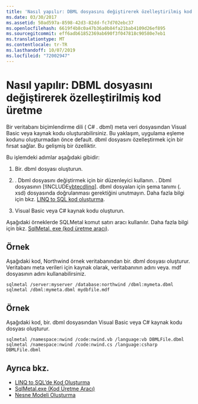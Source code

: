 ```yaml
---
title: 'Nasıl yapılır: DBML dosyasını değiştirerek özelleştirilmiş kod üretme'
ms.date: 03/30/2017
ms.assetid: 50ad597a-8598-42d3-82dd-fc7d702ebc37
ms.openlocfilehash: 6619f4b8c0a47b36a0b84fa21bab4109d26ef895
ms.sourcegitcommit: eff6adb61852369ab690f3f047818c90580e7eb1
ms.translationtype: MT
ms.contentlocale: tr-TR
ms.lasthandoff: 10/07/2019
ms.locfileid: "72002947"
---
```

# <a name="how-to-generate-customized-code-by-modifying-a-dbml-file"></a>Nasıl yapılır: DBML dosyasını değiştirerek özelleştirilmiş kod üretme
Bir veritabanı biçimlendirme dili ( C# . dbml) meta veri dosyasından Visual Basic veya kaynak kodu oluşturabilirsiniz. Bu yaklaşım, uygulama eşleme kodunu oluşturmadan önce default. dbml dosyasını özelleştirmek için bir fırsat sağlar. Bu gelişmiş bir özelliktir.  
  
 Bu işlemdeki adımlar aşağıdaki gibidir:  
  
1. Bir. dbml dosyası oluşturun.  
  
2. . Dbml dosyasını değiştirmek için bir düzenleyici kullanın. . Dbml dosyasının [!INCLUDE[vbtecdlinq](../../../../../../includes/vbtecdlinq-md.md)]. dbml dosyaları için şema tanımı (. xsd) dosyasında doğrulanması gerektiğini unutmayın. Daha fazla bilgi için bkz. [LINQ to SQL kod oluşturma](code-generation-in-linq-to-sql.md).  
  
3. Visual Basic veya C# kaynak kodu oluşturun.  
  
 Aşağıdaki örneklerde SQLMetal komut satırı aracı kullanılır. Daha fazla bilgi için bkz. [SqlMetal. exe (kod üretme aracı)](../../../../tools/sqlmetal-exe-code-generation-tool.md).  
  
## <a name="example"></a>Örnek  
 Aşağıdaki kod, Northwind örnek veritabanından bir. dbml dosyası oluşturur. Veritabanı meta verileri için kaynak olarak, veritabanının adını veya. mdf dosyasının adını kullanabilirsiniz.  
  
```console  
sqlmetal /server:myserver /database:northwind /dbml:mymeta.dbml  
sqlmetal /dbml:mymeta.dbml mydbfile.mdf  
```  
  
## <a name="example"></a>Örnek  
 Aşağıdaki kod, bir. dbml dosyasından Visual Basic veya C# kaynak kodu dosyası oluşturur.  
  
```console
sqlmetal /namespace:nwind /code:nwind.vb /language:vb DBMLFile.dbml  
sqlmetal /namespace:nwind /code:nwind.cs /language:csharp DBMLFile.dbml  
```  
  
## <a name="see-also"></a>Ayrıca bkz.

- [LINQ to SQL’de Kod Oluşturma](code-generation-in-linq-to-sql.md)
- [SqlMetal.exe (Kod Üretme Aracı)](../../../../tools/sqlmetal-exe-code-generation-tool.md)
- [Nesne Modeli Oluşturma](creating-the-object-model.md)

